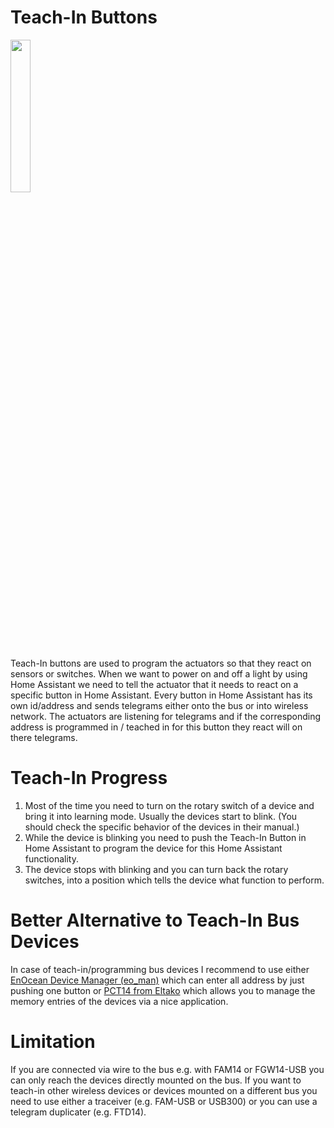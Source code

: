 # Teach-In Buttons

<img src="screenshot_teach_in_button.png" width="25%" />

Teach-In buttons are used to program the actuators so that they react on sensors or switches. 
When we want to power on and off a light by using Home Assistant we need to tell the actuator that it needs to react on a specific button in Home Assistant. Every button in Home Assistant has its own id/address and sends telegrams either onto the bus or into wireless network. The actuators are listening for telegrams and if the corresponding address is programmed in / teached in for this button they react will on there telegrams.

# Teach-In Progress
1. Most of the time you need to turn on the rotary switch of a device and bring it into learning mode. Usually the devices start to blink. (You should check the specific behavior of the devices in their manual.)
2. While the device is blinking you need to push the Teach-In Button in Home Assistant to program the device for this Home Assistant functionality. 
3. The device stops with blinking and you can turn back the rotary switches, into a position which tells the device what function to perform. 

# Better Alternative to Teach-In Bus Devices
In case of teach-in/programming bus devices I recommend to use either [EnOcean Device Manager (eo_man)](https://github.com/grimmpp/enocean-device-manager) which can enter all address by just pushing one button or [PCT14 from Eltako](https://www.eltako.com/en/software-pct14/) which allows you to manage the memory entries of the devices via a nice application. 

# Limitation
If you are connected via wire to the bus e.g. with FAM14 or FGW14-USB you can only reach the devices directly mounted on the bus. If you want to teach-in other wireless devices or devices mounted on a different bus you need to use either a traceiver (e.g. FAM-USB or USB300) or you can use a telegram duplicater (e.g. FTD14). 
